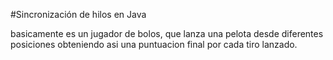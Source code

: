 #Sincronización de hilos en Java

basicamente es un jugador de bolos, que lanza una pelota desde diferentes posiciones obteniendo asi una puntuacion final por cada tiro lanzado.
